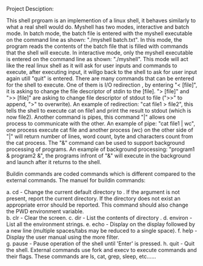 
Project Desciption: 

This shell prgroam is an implemention of a linux shell, it behaves similarly to what a real shell would do. Myshell  has two modes, interactive and batch mode. 
    In batch mode, the batch file is entered with the myshell executable on the command line as shown: 
"./myshell batch.txt". In this mode, the program reads the contents of the batch file that is filled 
 with commands that the shell will execute. In interactive mode, only the myshell executable is entered 
 on the command line as shown: "./myshell". This mode will act like the real linux shell as it will ask 
 for user inputs and commands to execute, after executing input, it willgo back to the shell to ask for 
 user input again utill "quit" is entered.
    There are many commands that can be entered for the shell to execute. One of them is I/O redirection , by entering "< [file]", it is asking to change the file descriptor of stdin to the [file]. "> [file]" and ">> [file]" are asking to change file descriptor of stdout to file (">>" to append, ">" to overwrite). An example
 of redirection: "cat  file1 > file2", this tells the shell to execute cat on file1 and print the 
result to stdout (which is now file2). Another command is pipes, this command "|" allows one process to communicate with the other. An example of pipe: "cat file1 | wc", one process execute cat file
and another process (wc) on the other side of "|" will return number of lines, word count, byte and characters count from the cat process. The "&" command can be used to support background processing of programs. An example of background processing: "program1 & program2 &", the programs infront of "&" will execute in the background and launch after it returns to the shell. 

Buildin commands are coded commands which is different compared to the external commands. The manuel for buildin commands: 

a.  cd <directory> - Change the current default directory to  <directory>. If the <directory> argument is not present, report the current directory. 
 If the directory does not exist an appropriate error should be reported. This command should also change the PWD environment variable.  
b.  clr - Clear the screen. 
c.  dir <directory> - List the contents of directory <directory>. 
d.  environ - List all the environment strings. 
e.  echo <comment> - Display  <comment> on the display followed by a 
new line (multiple spaces/tabs may be reduced to a single space). 
f.  help - Display the user manual using the more filter.  
g.  pause - Pause operation of the shell until 'Enter' is pressed. 
h.  quit - Quit the shell. 
External commands use fork and execv to execute commands and their flags. These commands are ls, cat, grep, sleep, etc......
